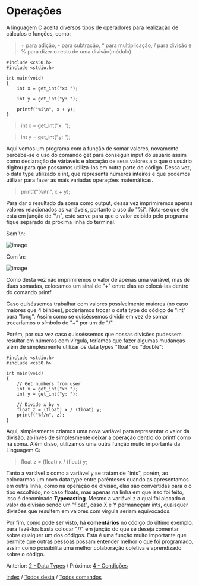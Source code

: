 # Operações

A linguagem C aceita diversos tipos de operadores para realização de cálculos e funções, como:

> \+ para adição, - para subtração, * para multiplicação, / para divisão e % para dizer o resto de uma divisão(módulo). 

```
#include <cs50.h>
#include <stdio.h>

int main(void)
{
    int x = get_int("x: ");

    int y = get_int("y: ");

    printf("%i\n", x + y);
}
```

> int x = get_int("x: ");

> int y = get_int("y: ");

Aqui vemos um programa com a função de somar valores, novamente percebe-se o uso do comando get para conseguir input do usúário assim como declaração de váriaveis e alocação de seus valores a o que o usuário digitou para que possamos utiliza-los em outra parte do código. Dessa vez, o data type utilizado é int, que representa números inteiros e que podemos utilizar para fazer as mais variadas operações matemáticas.

> printf("%i\n", x + y);

Para dar o resultado da soma como output, dessa vez imprimiremos apenas valores relacionados as variáveis, portanto o uso do "%i". Nota-se que ele esta em junção de "\n", este serve para que o valor exibido pelo programa fique separado da próxima linha do terminal.

Sem \n:

![image](https://user-images.githubusercontent.com/93105584/139869175-f7336735-4565-42f1-ab1e-8ce925a36e38.png)

Com \n:

![image](https://user-images.githubusercontent.com/93105584/139869389-515a8d70-57c3-4546-834c-6f9178d0ff4c.png)

Como desta vez não imprimiremos o valor de apenas uma variável, mas de duas somadas, colocamos um sinal de "+" entre elas ao colocá-las dentro do comando printf.

Caso quiséssemos trabalhar com valores possívelmente maiores (no caso maiores que 4 bilhões), poderíamos trocar o data type do código de "int" para "long". Assim como se quiséssemos dividir em vez de somar trocaríamos o símbolo de "+" por um de "/". 

Porém, por sua vez caso quisséssemos que nossas divisões pudessem resultar em números com vírgula, teríamos que fazer algumas mudanças além de simplesmente utilizar os data types "float" ou "double":
```
#include <stdio.h>
#include <cs50.h>

int main(void)
{   
    // Get numbers from user
    int x = get_int("x: ");
    int y = get_int("y: ");

    // Divide x by y
    float z = (float) x / (float) y;
    printf("%f/n", z);
}
```
Aqui, simplesmente criamos uma nova variável para representar o valor da divisão, ao invés de simplesmente deixar a operação dentro do printf como na soma. Além disso, utilizamos uma outra função muito importante da Linguagem C:

> float z = (float) x / (float) y;

Tanto a variável x como a variável y se tratam de "ints", porém, ao colocarmos um novo data type entre parênteses quando as apresentamos em outra linha, como na operação de divisão, elas são convertidas para o o tipo escolhido, no caso floats, mas apenas na linha em que isso foi feito, isso é denominado **Typecasting**. Mesmo a variável z a qual foi alocado o valor da divisão sendo um "float", caso X e Y permaneçam ints, quaisquer divisões que resultem em valores com vírgula seriam equívocados. 

Por fim, como pode ser visto, há **comentários** no código do último exemplo, para fazê-los basta colocar "//" em junção do que se deseja comentar sobre qualquer um dos códigos. Esta é uma função muito importante que permite que outras pessoas possam entender melhor o que foi programado, assim como possibilita uma melhor colaboração coletiva e aprendizado sobre o código.

Anterior: [2 - Data Types](https://github.com/diegoenriquecardoso/c-language-in-cs50/blob/main/content/datatypes.md) / Próximo: [4 - Condições](https://github.com/diegoenriquecardoso/c-language-in-cs50/blob/main/content/condicoes.md)

[index]() / [Todos desta]() / [Todos comandos]()
